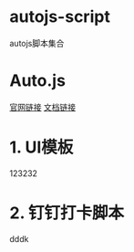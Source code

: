 # autojs-script
autojs脚本集合

# Auto.js
[官网链接](https://pro.autojs.org/)
[文档链接](https://pro.autojs.org/docs/#/zh-cn/?id=综述)

# 1. UI模板

123232

# 2. 钉钉打卡脚本

dddk
